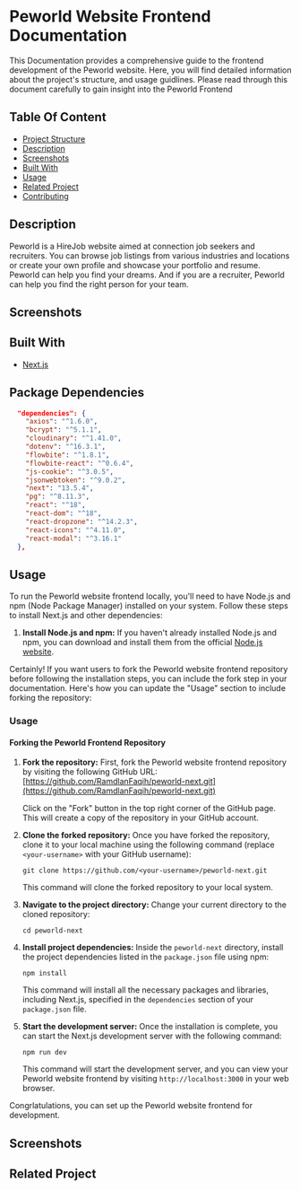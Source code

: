 
# Peworld Website Frontend Documentation

This Documentation provides a comprehensive guide to the frontend development of the Peworld website. Here, you will find detailed information about the project's structure, and usage guidlines. Please read through this document carefully to gain insight into the Peworld Frontend

## Table Of Content
- [Project Structure](#project-structure)
- [Description](#description)
- [Screenshots](#screenshots)
- [Built With](#built-with)
- [Usage](#usage)
- [Related Project](#related-project)
- [Contributing](#contributing)

## Description
Peworld is a HireJob website aimed at connection job seekers and recruiters. You can browse job listings from various industries and locations or create your own profile and showcase your portfolio and resume. Peworld can help you find your dreams. And if you are a recruiter, Peworld can help you find the right person for your team.

## Screenshots

## Built With
- [Next.js](https://nextjs.org/)

## Package Dependencies
```json
  "dependencies": {
    "axios": "^1.6.0",
    "bcrypt": "^5.1.1",
    "cloudinary": "^1.41.0",
    "dotenv": "^16.3.1",
    "flowbite": "^1.8.1",
    "flowbite-react": "^0.6.4",
    "js-cookie": "^3.0.5",
    "jsonwebtoken": "^9.0.2",
    "next": "13.5.4",
    "pg": "^8.11.3",
    "react": "^18",
    "react-dom": "^18",
    "react-dropzone": "^14.2.3",
    "react-icons": "^4.11.0",
    "react-modal": "^3.16.1"
  },
```

## Usage

To run the Peworld website frontend locally, you'll need to have Node.js and npm (Node Package Manager) installed on your system. Follow these steps to install Next.js and other dependencies:

1. **Install Node.js and npm:**
   If you haven't already installed Node.js and npm, you can download and install them from the official [Node.js website](https://nodejs.org/).

Certainly! If you want users to fork the Peworld website frontend repository before following the installation steps, you can include the fork step in your documentation. Here's how you can update the "Usage" section to include forking the repository:

### Usage

#### Forking the Peworld Frontend Repository

1. **Fork the repository:**
   First, fork the Peworld website frontend repository by visiting the following GitHub URL:
   [https://github.com/RamdlanFaqih/peworld-next.git](https://github.com/RamdlanFaqih/peworld-next.git)

   Click on the "Fork" button in the top right corner of the GitHub page. This will create a copy of the repository in your GitHub account.

2. **Clone the forked repository:**
   Once you have forked the repository, clone it to your local machine using the following command (replace `<your-username>` with your GitHub username):

   ```
   git clone https://github.com/<your-username>/peworld-next.git
   ```

   This command will clone the forked repository to your local system.

3. **Navigate to the project directory:**
   Change your current directory to the cloned repository:

   ```
   cd peworld-next
   ```

4. **Install project dependencies:**
   Inside the `peworld-next` directory, install the project dependencies listed in the `package.json` file using npm:

   ```
   npm install
   ```

   This command will install all the necessary packages and libraries, including Next.js, specified in the `dependencies` section of your `package.json` file.

5. **Start the development server:**
   Once the installation is complete, you can start the Next.js development server with the following command:

   ```
   npm run dev
   ```

   This command will start the development server, and you can view your Peworld website frontend by visiting `http://localhost:3000` in your web browser.

Congrlatulations, you can set up the Peworld website frontend for development.

## Screenshots

## Related Project

